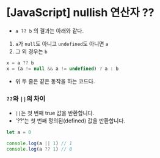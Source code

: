 # [JavaScript] nullish 연산자 ??

- `a ?? b` 의 결과는 아래와 같다.
1. `a`가 `null`도 아니고  `undefined`도 아니면  `a`
2.  그 외 경우는 `b`

```javascript
x = a ?? b
x = (a != null && a != undefined) ? a : b
```

- 위 두 줄은 같은 동작을 하는 코드다.


### `??`와 `||`의 차이

- `||`는 첫 번째 true 값을 반환합니다.
- '??'는 첫 번째 정의된(defined) 값을 반환합니다.

```javascript
let a = 0

console.log(a || 1) // 1
console.log(a ?? 1) // 0
```
